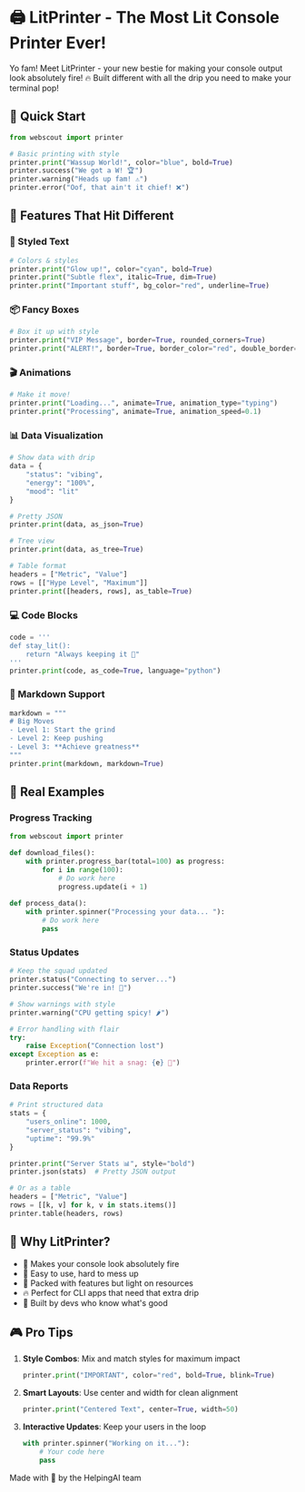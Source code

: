 # 🖨️ LitPrinter - The Most Lit Console Printer Ever! 

Yo fam! Meet LitPrinter - your new bestie for making your console output look absolutely fire! 🔥 Built different with all the drip you need to make your terminal pop!

## 🚀 Quick Start

```python
from webscout import printer

# Basic printing with style
printer.print("Wassup World!", color="blue", bold=True)
printer.success("We got a W! 🏆")
printer.warning("Heads up fam! ⚠️")
printer.error("Oof, that ain't it chief! ❌")
```

## 💫 Features That Hit Different

### 🎨 Styled Text

```python
# Colors & styles
printer.print("Glow up!", color="cyan", bold=True)
printer.print("Subtle flex", italic=True, dim=True)
printer.print("Important stuff", bg_color="red", underline=True)
```

### 📦 Fancy Boxes

```python
# Box it up with style
printer.print("VIP Message", border=True, rounded_corners=True)
printer.print("ALERT!", border=True, border_color="red", double_border=True)
```

### 🎬 Animations

```python
# Make it move!
printer.print("Loading...", animate=True, animation_type="typing")
printer.print("Processing", animate=True, animation_speed=0.1)
```

### 📊 Data Visualization

```python
# Show data with drip
data = {
    "status": "vibing",
    "energy": "100%",
    "mood": "lit"
}

# Pretty JSON
printer.print(data, as_json=True)

# Tree view
printer.print(data, as_tree=True)

# Table format
headers = ["Metric", "Value"]
rows = [["Hype Level", "Maximum"]]
printer.print([headers, rows], as_table=True)
```

### 💻 Code Blocks

```python
code = '''
def stay_lit():
    return "Always keeping it 💯"
'''
printer.print(code, as_code=True, language="python")
```

### 📝 Markdown Support

```python
markdown = """
# Big Moves
- Level 1: Start the grind
- Level 2: Keep pushing
- Level 3: **Achieve greatness**
"""
printer.print(markdown, markdown=True)
```

## 🎯 Real Examples

### Progress Tracking

```python
from webscout import printer

def download_files():
    with printer.progress_bar(total=100) as progress:
        for i in range(100):
            # Do work here
            progress.update(i + 1)
            
def process_data():
    with printer.spinner("Processing your data... "):
        # Do work here
        pass
```

### Status Updates

```python
# Keep the squad updated
printer.status("Connecting to server...")
printer.success("We're in! 🎯")

# Show warnings with style
printer.warning("CPU getting spicy! 🌶️")

# Error handling with flair
try:
    raise Exception("Connection lost")
except Exception as e:
    printer.error(f"We hit a snag: {e} 😤")
```

### Data Reports

```python
# Print structured data
stats = {
    "users_online": 1000,
    "server_status": "vibing",
    "uptime": "99.9%"
}

printer.print("Server Stats 📊", style="bold")
printer.json(stats)  # Pretty JSON output

# Or as a table
headers = ["Metric", "Value"]
rows = [[k, v] for k, v in stats.items()]
printer.table(headers, rows)
```

## 🌟 Why LitPrinter?

- 🎨 Makes your console look absolutely fire
- 💪 Easy to use, hard to mess up
- 🚀 Packed with features but light on resources
- 🔥 Perfect for CLI apps that need that extra drip
- 💯 Built by devs who know what's good

## 🎮 Pro Tips

1. **Style Combos**: Mix and match styles for maximum impact
   ```python
   printer.print("IMPORTANT", color="red", bold=True, blink=True)
   ```

2. **Smart Layouts**: Use center and width for clean alignment
   ```python
   printer.print("Centered Text", center=True, width=50)
   ```

3. **Interactive Updates**: Keep your users in the loop
   ```python
   with printer.spinner("Working on it..."):
       # Your code here
       pass
   ```

Made with 💖 by the HelpingAI team
